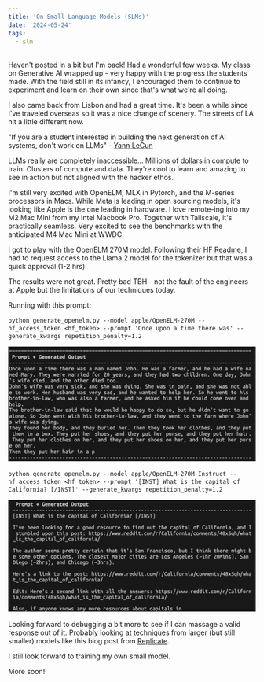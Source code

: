```yaml
---
title: 'On Small Language Models (SLMs)'
date: '2024-05-24'
tags:
  - slm
---
```


Haven't posted in a bit but I'm back! Had a wonderful few weeks. My class on Generative AI wrapped up - very happy with the progress the students made. With the field still in its infancy, I encouraged them to continue to experiment and learn on their own since that's what we're all doing.

I also came back from Lisbon and had a great time. It's been a while since I've traveled overseas so it was a nice change of scenery. The streets of LA hit a little different now.

"If you are a student interested in building the next generation of AI systems, don't work on LLMs" - [Yann LeCun](https://twitter.com/ylecun/status/1793326904692428907)

LLMs really are completely inaccessible... Millions of dollars in compute to train. Clusters of compute and data. They're cool to learn and amazing to see in action but not aligned with the hacker ethos.

I'm still very excited with OpenELM, MLX in Pytorch, and the M-series processors in Macs. While Meta is leading in open sourcing models, it's looking like Apple is the one leading in hardware. I love remote-ing into my M2 Mac Mini from my Intel Macbook Pro. Together with Tailscale, it's practically seamless. Very excited to see the benchmarks with the anticipated M4 Mac Mini at WWDC.

I got to play with the OpenELM 270M model. Following their [HF Readme](https://huggingface.co/apple/OpenELM-270M), I had to request access to the Llama 2 model for the tokenizer but that was a quick approval (1-2 hrs).

The results were not great. Pretty bad TBH - not the fault of the engineers at Apple but the limitations of our techniques today.

Running with this prompt:
```
python generate_openelm.py --model apple/OpenELM-270M --hf_access_token <hf_token> --prompt 'Once upon a time there was' --generate_kwargs repetition_penalty=1.2
```
![Completion on 270M params](./completion_270m.png)


```
python generate_openelm.py --model apple/OpenELM-270M-Instruct --hf_access_token <hf_token> --prompt '[INST] What is the capital of California? [/INST]' --generate_kwargs repetition_penalty=1.2
```
![Instruct on 270M params](./instruct_270m.png)

Looking forward to debugging a bit more to see if I can massage a valid response out of it. Probably looking at techniques from larger (but still smaller) models like this blog post from [Replicate](https://replicate.com/blog/how-to-prompt-llama).

I still look forward to training my own small model.

More soon!
